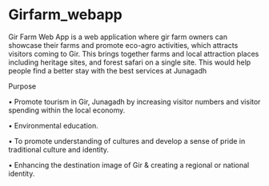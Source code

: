 # Girfarm_webapp
Gir Farm Web App is a web application where gir farm owners can showcase their farms and promote eco-agro activities, which attracts visitors coming to Gir. This brings together farms and local attraction places including heritage sites, and forest safari on a single site.
This would help people find a better stay with the best services at Junagadh

Purpose

•	Promote tourism in Gir, Junagadh by increasing visitor numbers and visitor spending within the local economy.

•	Environmental education.

•	To promote understanding of cultures and develop a sense of pride in traditional culture and identity.

•	Enhancing the destination image of Gir & creating a regional or national identity.


